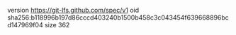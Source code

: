 version https://git-lfs.github.com/spec/v1
oid sha256:b118996b197d86cccd403240b1500b458c3c043454f639668896bcd147969f04
size 362
